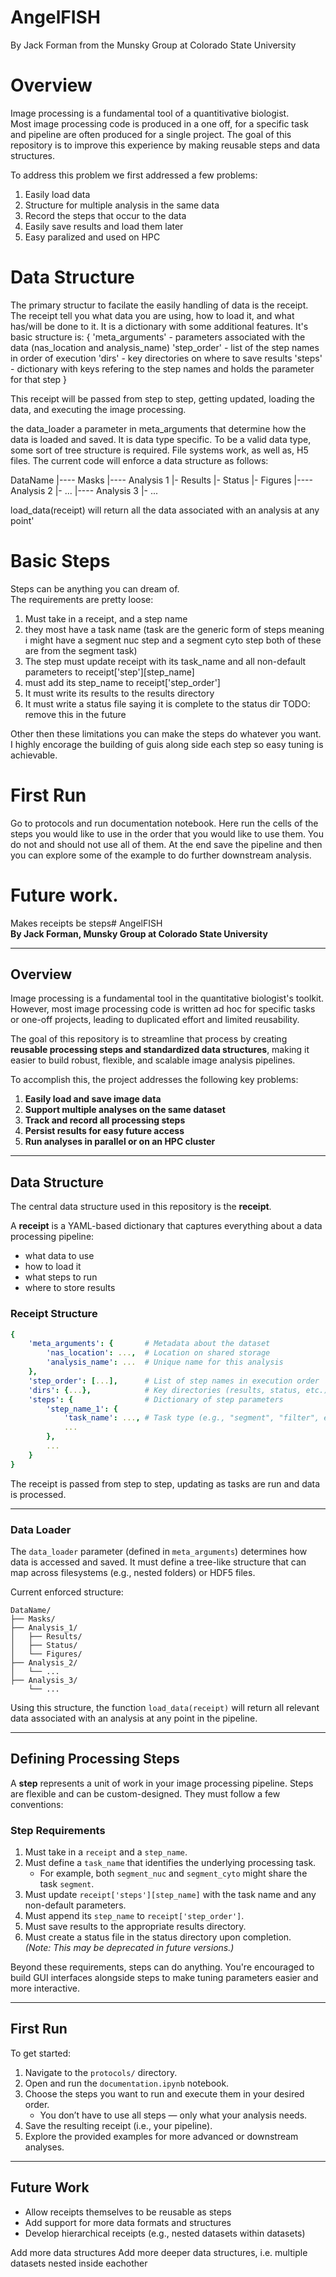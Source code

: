 # AngelFISH
By Jack Forman from the Munsky Group at Colorado State University

# Overview
Image processing is a fundamental tool of a quantitivative biologist.  
Most image processing code is produced in a one off, for a specific task and 
pipeline are often produced for a single project. The goal of this repository is to
improve this experience by making reusable steps and data structures.

To address this problem we first addressed a few problems:
1) Easily load data
2) Structure for multiple analysis in the same data
3) Record the steps that occur to the data
4) Easily save results and load them later
5) Easy paralized and used on HPC

# Data Structure
The primary structur to facilate the easily handling of data is the receipt. 
The receipt tell you what data you are using, how to load it, and what has/will
be done to it. It is a dictionary with some additional features.
It's basic structure is:
{
    'meta_arguments' - parameters associated with the data (nas_location and analysis_name)
    'step_order' - list of the step names in order of execution
    'dirs' - key directories on where to save results
    'steps' - dictionary with keys refering to the step names and holds the parameter for that step
}

This receipt will be passed from step to step, getting updated, loading the data, and executing the image processing.

the data_loader a parameter in meta_arguments that determine how the data is loaded and saved. It is data type specific. 
To be a valid data type, some sort of tree structure is required. File systems work, as well as, H5 files. The current code 
will enforce a data structure as follows:

DataName
|---- Masks
|---- Analysis 1
    |- Results
    |- Status
    |- Figures
|---- Analysis 2
    |- ...
|---- Analysis 3
    |- ...

load_data(receipt) will return all the data associated with an analysis at any point'

# Basic Steps
Steps can be anything you can dream of.  
The requirements are pretty loose:
1) Must take in a receipt, and a step name  
2) they most have a task name (task are the generic form of steps meaning i might have a segment nuc step and a segment cyto step both of these are from the segment task)
3) The step must update receipt with its task_name and all non-default parameters to receipt['step'][step_name]
4) must add its step_name to receipt['step_order']
5) It must write its results to the results directory
6) It must write a status file saying it is complete to the status dir TODO: remove this in the future

Other then these limitations you can make the steps do whatever you want. I highly encorage the building of guis along side each step
so easy tuning is achievable.

# First Run 
Go to protocols and run documentation notebook. 
Here run the cells of the steps you would like to use in the order that you would like to use them. 
You do not and should not use all of them. 
At the end save the pipeline and then you can explore some of the example to do further downstream analysis.

# Future work.
Makes receipts be steps# AngelFISH  
**By Jack Forman, Munsky Group at Colorado State University**

---

## Overview

Image processing is a fundamental tool in the quantitative biologist's toolkit.  
However, most image processing code is written ad hoc for specific tasks or one-off projects, leading to duplicated effort and limited reusability.

The goal of this repository is to streamline that process by creating **reusable processing steps and standardized data structures**, making it easier to build robust, flexible, and scalable image analysis pipelines.

To accomplish this, the project addresses the following key problems:

1. **Easily load and save image data**
2. **Support multiple analyses on the same dataset**
3. **Track and record all processing steps**
4. **Persist results for easy future access**
5. **Run analyses in parallel or on an HPC cluster**

---

## Data Structure

The central data structure used in this repository is the **receipt**.

A **receipt** is a YAML-based dictionary that captures everything about a data processing pipeline:  
- what data to use  
- how to load it  
- what steps to run  
- where to store results

### Receipt Structure

```yaml
{
    'meta_arguments': {       # Metadata about the dataset
        'nas_location': ...,  # Location on shared storage
        'analysis_name': ...  # Unique name for this analysis
    },
    'step_order': [...],      # List of step names in execution order
    'dirs': {...},            # Key directories (results, status, etc.)
    'steps': {                # Dictionary of step parameters
        'step_name_1': {
            'task_name': ..., # Task type (e.g., "segment", "filter", etc.)
            ...
        },
        ...
    }
}
```

The receipt is passed from step to step, updating as tasks are run and data is processed.

---

### Data Loader

The `data_loader` parameter (defined in `meta_arguments`) determines how data is accessed and saved. It must define a tree-like structure that can map across filesystems (e.g., nested folders) or HDF5 files.

Current enforced structure:

```
DataName/
├── Masks/
├── Analysis_1/
│   ├── Results/
│   ├── Status/
│   └── Figures/
├── Analysis_2/
│   └── ...
├── Analysis_3/
    └── ...
```

Using this structure, the function `load_data(receipt)` will return all relevant data associated with an analysis at any point in the pipeline.

---

## Defining Processing Steps

A **step** represents a unit of work in your image processing pipeline. Steps are flexible and can be custom-designed. They must follow a few conventions:

### Step Requirements

1. Must take in a `receipt` and a `step_name`.
2. Must define a `task_name` that identifies the underlying processing task.
    - For example, both `segment_nuc` and `segment_cyto` might share the task `segment`.
3. Must update `receipt['steps'][step_name]` with the task name and any non-default parameters.
4. Must append its `step_name` to `receipt['step_order']`.
5. Must save results to the appropriate results directory.
6. Must create a status file in the status directory upon completion.  
   *(Note: This may be deprecated in future versions.)*

Beyond these requirements, steps can do anything. You're encouraged to build GUI interfaces alongside steps to make tuning parameters easier and more interactive.

---

## First Run

To get started:

1. Navigate to the `protocols/` directory.
2. Open and run the `documentation.ipynb` notebook.
3. Choose the steps you want to run and execute them in your desired order.
    - You don’t have to use all steps — only what your analysis needs.
4. Save the resulting receipt (i.e., your pipeline).
5. Explore the provided examples for more advanced or downstream analyses.

---

## Future Work

- Allow receipts themselves to be reusable as steps  
- Add support for more data formats and structures  
- Develop hierarchical receipts (e.g., nested datasets within datasets)

Add more data structures
Add more deeper data structures, i.e. multiple datasets nested inside eachother





